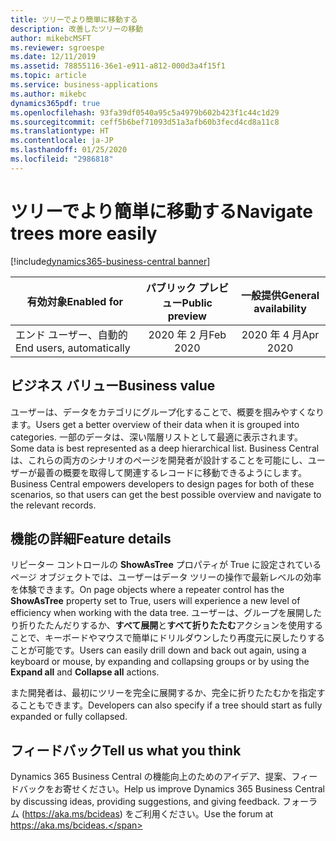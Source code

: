 ```yaml
---
title: ツリーでより簡単に移動する
description: 改善したツリーの移動
author: mikebcMSFT
ms.reviewer: sgroespe
ms.date: 12/11/2019
ms.assetid: 78855116-36e1-e911-a812-000d3a4f15f1
ms.topic: article
ms.service: business-applications
ms.author: mikebc
dynamics365pdf: true
ms.openlocfilehash: 93fa39df0540a95c5a4979b602b423f1c44c1d29
ms.sourcegitcommit: ceff5b6bef71093d51a3afb60b3fecd4cd8a11c8
ms.translationtype: HT
ms.contentlocale: ja-JP
ms.lasthandoff: 01/25/2020
ms.locfileid: "2986818"
---
```

# <a name="navigate-trees-more-easily"></a><span data-ttu-id="a13c4-103">ツリーでより簡単に移動する</span><span class="sxs-lookup"><span data-stu-id="a13c4-103">Navigate trees more easily</span></span>
[!include[dynamics365-business-central banner](../includes/dynamics365-business-central.md)]

| <span data-ttu-id="a13c4-104">有効対象</span><span class="sxs-lookup"><span data-stu-id="a13c4-104">Enabled for</span></span>    |  <span data-ttu-id="a13c4-105">パブリック プレビュー</span><span class="sxs-lookup"><span data-stu-id="a13c4-105">Public preview</span></span> | <span data-ttu-id="a13c4-106">一般提供</span><span class="sxs-lookup"><span data-stu-id="a13c4-106">General availability</span></span> | 
| ---------- | :----------: |:----------: |
|<span data-ttu-id="a13c4-107">エンド ユーザー、自動的</span><span class="sxs-lookup"><span data-stu-id="a13c4-107">End users, automatically</span></span>|<span data-ttu-id="a13c4-108">2020 年 2 月</span><span class="sxs-lookup"><span data-stu-id="a13c4-108">Feb 2020</span></span>| <span data-ttu-id="a13c4-109">2020 年 4 月</span><span class="sxs-lookup"><span data-stu-id="a13c4-109">Apr 2020</span></span>|


## <a name="business-value"></a><span data-ttu-id="a13c4-110">ビジネス バリュー</span><span class="sxs-lookup"><span data-stu-id="a13c4-110">Business value</span></span>
<!-- bv start -->
<span data-ttu-id="a13c4-111">ユーザーは、データをカテゴリにグループ化することで、概要を掴みやすくなります。</span><span class="sxs-lookup"><span data-stu-id="a13c4-111">Users get a better overview of their data when it is grouped into categories.</span></span> <span data-ttu-id="a13c4-112">一部のデータは、深い階層リストとして最適に表示されます。</span><span class="sxs-lookup"><span data-stu-id="a13c4-112">Some data is best represented as a deep hierarchical list.</span></span> <span data-ttu-id="a13c4-113">Business Central は、これらの両方のシナリオのページを開発者が設計することを可能にし、ユーザーが最善の概要を取得して関連するレコードに移動できるようにします。</span><span class="sxs-lookup"><span data-stu-id="a13c4-113">Business Central empowers developers to design pages for both of these scenarios, so that users can get the best possible overview and navigate to the relevant records.</span></span>

<!-- bv end -->



## <a name="feature-details"></a><span data-ttu-id="a13c4-114">機能の詳細</span><span class="sxs-lookup"><span data-stu-id="a13c4-114">Feature details</span></span>
<!--feature detail start -->
<span data-ttu-id="a13c4-115">リピーター コントロールの **ShowAsTree** プロパティが True に設定されているページ オブジェクトでは、ユーザーはデータ ツリーの操作で最新レベルの効率を体験できます。</span><span class="sxs-lookup"><span data-stu-id="a13c4-115">On page objects where a repeater control has the **ShowAsTree** property set to True, users will experience a new level of efficiency when working with the data tree.</span></span> <span data-ttu-id="a13c4-116">ユーザーは、グループを展開したり折りたたんだりするか、**すべて展開**と**すべて折りたたむ**アクションを使用することで、キーボードやマウスで簡単にドリルダウンしたり再度元に戻したりすることが可能です。</span><span class="sxs-lookup"><span data-stu-id="a13c4-116">Users can easily drill down and back out again, using a keyboard or mouse, by expanding and collapsing groups or by using the **Expand all** and **Collapse all** actions.</span></span> 

<span data-ttu-id="a13c4-117">また開発者は、最初にツリーを完全に展開するか、完全に折りたたむかを指定することもできます。</span><span class="sxs-lookup"><span data-stu-id="a13c4-117">Developers can also specify if a tree should start as fully expanded or fully collapsed.</span></span>
<!--feature detail end -->






## <a name="tell-us-what-you-think"></a><span data-ttu-id="a13c4-118">フィードバック</span><span class="sxs-lookup"><span data-stu-id="a13c4-118">Tell us what you think</span></span>
<span data-ttu-id="a13c4-119">Dynamics 365 Business Central の機能向上のためのアイデア、提案、フィードバックをお寄せください。</span><span class="sxs-lookup"><span data-stu-id="a13c4-119">Help us improve Dynamics 365 Business Central by discussing ideas, providing suggestions, and giving feedback.</span></span> <span data-ttu-id="a13c4-120">フォーラム (https://aka.ms/bcideas) をご利用ください。</span><span class="sxs-lookup"><span data-stu-id="a13c4-120">Use the forum at https://aka.ms/bcideas.</span></span>



